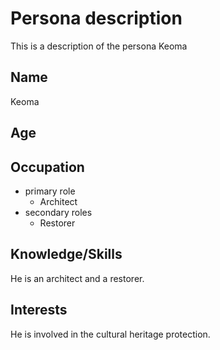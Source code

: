 # Persona description

This is a description of the persona Keoma

## Name
Keoma

## Age


## Occupation
- primary role
    - Architect
- secondary roles
    - Restorer

## Knowledge/Skills
He is an architect and a restorer.

## Interests
He is involved in the cultural heritage protection.

